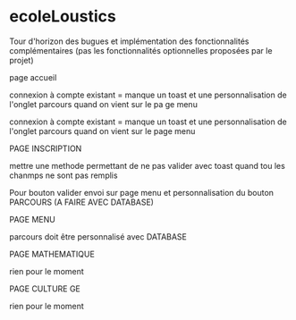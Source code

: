 # ecoleLoustics

Tour d'horizon des bugues et implémentation des fonctionnalités complémentaires (pas les fonctionnalités optionnelles proposées  par le projet)

page accueil 

connexion à compte existant = manque un toast et une personnalisation de l'onglet parcours quand on vient sur le pa ge menu 

connexion à compte existant = manque un toast et une personnalisation de l'onglet parcours quand on vient sur le page menu 


PAGE INSCRIPTION 

mettre une methode  permettant de ne pas  valider  avec toast quand tou les  chanmps ne sont  pas remplis  

Pour bouton valider envoi sur page  menu et personnalisation du bouton PARCOURS (A FAIRE AVEC DATABASE)

PAGE MENU 

parcours doit être personnalisé avec DATABASE 

PAGE MATHEMATIQUE 

rien pour le moment 

PAGE  CULTURE  GE 

rien pour le moment 
